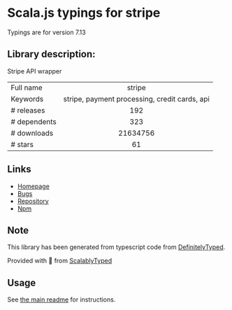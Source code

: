 
# Scala.js typings for stripe

Typings are for version 7.13

## Library description:
Stripe API wrapper

|                    |                 |
| ------------------ | :-------------: |
| Full name          | stripe |
| Keywords           | stripe, payment processing, credit cards, api |
| # releases         | 192 |
| # dependents       | 323 |
| # downloads        | 21634756 |
| # stars            | 61 |

## Links
- [Homepage](https://github.com/stripe/stripe-node)
- [Bugs](https://github.com/stripe/stripe-node/issues)
- [Repository](https://github.com/stripe/stripe-node)
- [Npm](https://www.npmjs.com/package/stripe)
    


## Note
This library has been generated from typescript code from [DefinitelyTyped](https://definitelytyped.org).

Provided with :purple_heart: from [ScalablyTyped](https://github.com/oyvindberg/ScalablyTyped)

## Usage
See [the main readme](../../readme.md) for instructions.


